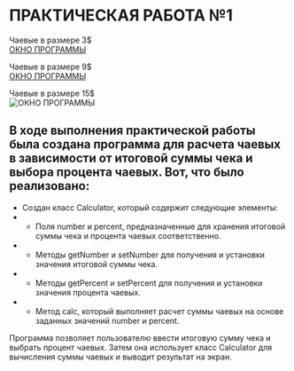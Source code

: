 # ПРАКТИЧЕСКАЯ РАБОТА №1
Чаевые в размере 3$ <br>
[ОКНО ПРОГРАММЫ](https://github.com/Je1rei/Java-Tasks/blob/main/Task%200/Calculator/IMG/3%25.png)

Чаевые в размере 9$ <br>
[ОКНО ПРОГРАММЫ](https://github.com/Je1rei/Java-Tasks/blob/main/Task%200/Calculator/IMG/9%25.png)

Чаевые в размере 15$ <br>
![ОКНО ПРОГРАММЫ](https://github.com/Je1rei/Java-Tasks/blob/main/Task%200/Calculator/IMG/15%25.png)

## В ходе выполнения практической работы была создана программа для расчета чаевых в зависимости от итоговой суммы чека и выбора процента чаевых. Вот, что было реализовано:

- Создан класс Calculator, который содержит следующие элементы:
- - Поля number и percent, предназначенные для хранения итоговой суммы чека и процента чаевых соответственно.
- - Методы getNumber и setNumber для получения и установки значения итоговой суммы чека.
- - Методы getPercent и setPercent для получения и установки значения процента чаевых.
- - Метод calc, который выполняет расчет суммы чаевых на основе заданных значений number и percent.
  
Программа позволяет пользователю ввести итоговую сумму чека и выбрать процент чаевых. Затем она использует класс Calculator для вычисления суммы чаевых и выводит результат на экран.
